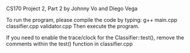 CS170 Project 2, Part 2
by Johnny Vo and Diego Vega

To run the program, please compile the code by typing: g++ main.cpp classifier.cpp validator.cpp
Then execute the program.

If you need to enable the trace/clock for the Classifier::test(), remove the comments within the test() function in classifier.cpp